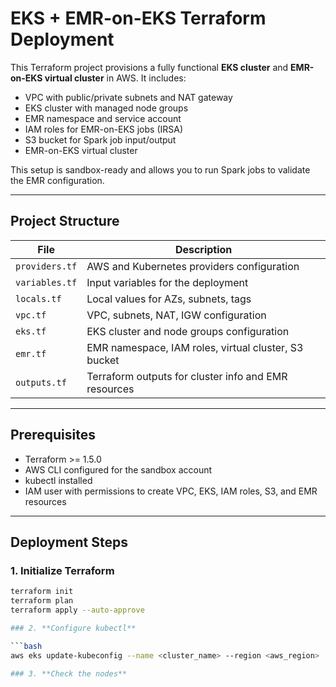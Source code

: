 # EKS + EMR-on-EKS Terraform Deployment

This Terraform project provisions a fully functional **EKS cluster** and **EMR-on-EKS virtual cluster** in AWS. It includes:

- VPC with public/private subnets and NAT gateway
- EKS cluster with managed node groups
- EMR namespace and service account
- IAM roles for EMR-on-EKS jobs (IRSA)
- S3 bucket for Spark job input/output
- EMR-on-EKS virtual cluster

This setup is sandbox-ready and allows you to run Spark jobs to validate the EMR configuration.

---

## Project Structure

| File            | Description |
|-----------------|-------------|
| `providers.tf`  | AWS and Kubernetes providers configuration |
| `variables.tf`  | Input variables for the deployment |
| `locals.tf`     | Local values for AZs, subnets, tags |
| `vpc.tf`        | VPC, subnets, NAT, IGW configuration |
| `eks.tf`        | EKS cluster and node groups configuration |
| `emr.tf`        | EMR namespace, IAM roles, virtual cluster, S3 bucket |
| `outputs.tf`    | Terraform outputs for cluster info and EMR resources |

---

## Prerequisites

- Terraform >= 1.5.0
- AWS CLI configured for the sandbox account
- kubectl installed
- IAM user with permissions to create VPC, EKS, IAM roles, S3, and EMR resources

---

## Deployment Steps

### 1. **Initialize Terraform**

```bash
terraform init
terraform plan
terraform apply --auto-approve

### 2. **Configure kubectl**

```bash
aws eks update-kubeconfig --name <cluster_name> --region <aws_region>

### 3. **Check the nodes**


